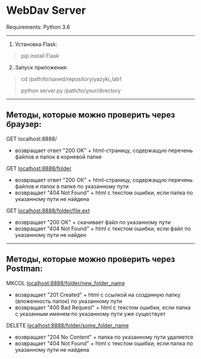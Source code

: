 WebDav Server
===
Requirements: Python 3.6
***
1. Установка Flask:
> pip install Flask
2. Запуск приложения:
> cd /path/to/saved/repository/yazyki_lab1
>
> python server.py /path/to/your/directory
***

Методы, которые можно проверить через браузер:
---

GET localhost:8888/
* возвращает ответ "200 OK" + html-страницу, содержащую перечень файлов и папок в корневой папке

GET <localhost:8888/folder>
* возвращает ответ "200 ОК" + html-страницу, содержащую перечень файлов и папок в папке по указанному пути
* возвращает "404 Not Found" + html с текстом ошибки, если папка по указанному пути не найдена

GET <localhost:8888/folder/file.ext>
* возвращает "200 ОК" + скачивает файл по указанному пути
* возвращает "404 Not Found" + html с текстом ошибки, если файл по указанному пути не найден

***

Методы, которые можно проверить через Postman:
---

MKCOL <localhost:8888/folder/new_folder_name>
* возвращает "201 Created" + html с ссылкой на созданную папку (вложенность папок) по указанному пути
* возвращает "400 Bad Request" + html с текстом ошибки, если папка с указанным именем по указанному пути уже существует

DELETE <localhost:8888/folder/some_folder_name>
* возвращает "204 No Content" + папка по указанному пути удаляется
* возвращает "404 Not Found" + html с текстом ошибки, если папка по указанному пути не найдена

